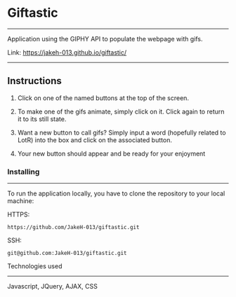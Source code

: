 # Giftastic
***
Application using the GIPHY API to populate the webpage with gifs.

Link: https://jakeh-013.github.io/giftastic/
***
## Instructions

1) Click on one of the named buttons at the top of the screen.

2) To make one of the gifs animate, simply click on it. Click again to return it to its still state.

3) Want a new button to call gifs? Simply input a word (hopefully related to LotR) into the box and         click on the associated button.

4) Your new button should appear and be ready for your enjoyment

### Installing
***
To run the application locally, you have to clone the repository to your local machine:

HTTPS:
```
https://github.com/JakeH-013/giftastic.git
```

SSH:
```
git@github.com:JakeH-013/giftastic.git
```

Technologies used
***
Javascript, JQuery, AJAX, CSS
